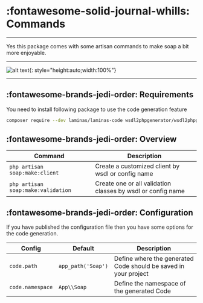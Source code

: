 # :fontawesome-solid-journal-whills: **Commands**

---
Yes this package comes with some artisan commands to make soap a bit more enjoyable.

---
![alt text](https://forum.endeavouros.com/uploads/default/original/2X/5/55b7271051f1bfcdcafcfd56e6704dade6936e1f.png "Artisan Commands"){: style="height:auto;width:100%"}

---
## :fontawesome-brands-jedi-order: **Requirements**

You need to install following package to use the code generation feature

````bash
composer require --dev laminas/laminas-code wsdl2phpgenerator/wsdl2phpgenerator
````

## :fontawesome-brands-jedi-order: **Overview**

Command                            | Description
---------------------------------- | -------------
`php artisan soap:make:client`     | Create a customized client by wsdl or config name
`php artisan soap:make:validation` | Create one or all validation classes by wsdl or config name

## :fontawesome-brands-jedi-order: **Configuration**

If you have published the configuration file then you have some options for the code generation.

Config             | Default            | Description
------------------ | ------------------ | -----------
``code.path``      | `app_path('Soap')` | Define where the generated Code should be saved in your project
``code.namespace`` | `App\\Soap`        | Define the namespace of the generated Code 

